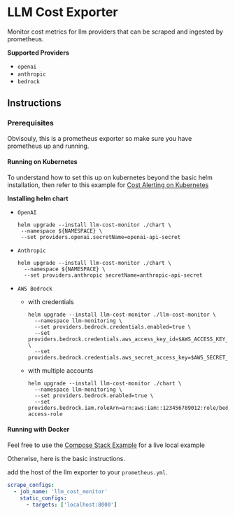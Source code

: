 # LLM Cost Exporter

Monitor cost metrics for llm providers that can be scraped and ingested by prometheus.

**Supported Providers**
* `openai`
* `anthropic`
* `bedrock`

## Instructions

### Prerequisites

Obvisouly, this is a prometheus exporter so make sure you have prometheus up and running.

#### Running on Kubernetes

To understand how to set this up on kubernetes beyond the basic helm installation, then refer to this example for [Cost Alerting on Kubernetes](./examples/k8s-cost-alerting/README.md)

**Installing helm chart**
 
* `OpenAI`
     ```
    helm upgrade --install llm-cost-monitor ./chart \
      --namespace ${NAMESPACE} \
      --set providers.openai.secretName=openai-api-secret
    ```
* `Anthropic`
    ```
    helm upgrade --install llm-cost-monitor ./chart \
      --namespace ${NAMESPACE} \
      --set providers.anthropic secretName=anthropic-api-secret
    ```
* `AWS Bedrock`

  - with credentials
    ```
    helm upgrade --install llm-cost-monitor ./llm-cost-monitor \
      --namespace llm-monitoring \
      --set providers.bedrock.credentials.enabled=true \
      --set providers.bedrock.credentials.aws_access_key_id=$AWS_ACCESS_KEY_ID \
      --set providers.bedrock.credentials.aws_secret_access_key=$AWS_SECRET_ACCESS_KEY
    ```
  - with multiple accounts
    ```
    helm upgrade --install llm-cost-monitor ./chart \
      --namespace llm-monitoring \
      --set providers.bedrock.enabled=true \
      --set providers.bedrock.iam.roleArn=arn:aws:iam::123456789012:role/bedrock-access-role
    ```

#### Running with Docker

Feel free to use the [Compose Stack Example](./examples/compose-stack/README.md) for a live local example

Otherwise, here is the basic instructions.

add the host of the llm exporter to your `prometheus.yml`.

```yaml
scrape_configs:
  - job_name: 'llm_cost_monitor'
    static_configs:
      - targets: ['localhost:8000']
```